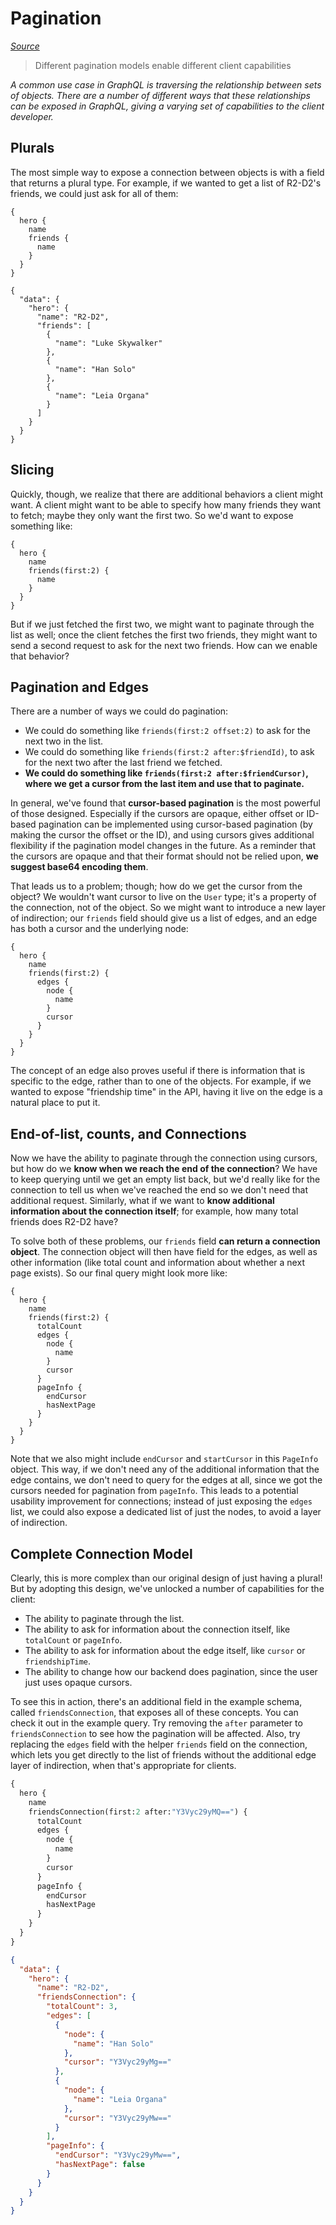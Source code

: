 # Pagination

[*Source*](http://graphql.org/learn/pagination/)

> Different pagination models enable different client capabilities

*A common use case in GraphQL is traversing the relationship between sets of objects. There are a number of different ways that these relationships can be exposed in GraphQL, giving a varying set of capabilities to the client developer.*

## Plurals
The most simple way to expose a connection between objects is with a field that returns a plural type. For example, if we wanted to get a list of R2-D2's friends, we could just ask for all of them:
```
{
  hero {
    name
    friends {
      name
    }
  }
}
```
```
{
  "data": {
    "hero": {
      "name": "R2-D2",
      "friends": [
        {
          "name": "Luke Skywalker"
        },
        {
          "name": "Han Solo"
        },
        {
          "name": "Leia Organa"
        }
      ]
    }
  }
}
```

## Slicing
Quickly, though, we realize that there are additional behaviors a client might want. A client might want to be able to specify how many friends they want to fetch; maybe they only want the first two. So we'd want to expose something like:
```
{
  hero {
    name
    friends(first:2) {
      name
    }
  }
}
```
But if we just fetched the first two, we might want to paginate through the list as well; once the client fetches the first two friends, they might want to send a second request to ask for the next two friends. How can we enable that behavior?


## Pagination and Edges

There are a number of ways we could do pagination:
* We could do something like ``friends(first:2 offset:2)`` to ask for the next two in the list.
* We could do something like ``friends(first:2 after:$friendId)``, to ask for the next two after the last friend we fetched.
* **We could do something like ``friends(first:2 after:$friendCursor)``, where we get a cursor from the last item and use that to paginate.**

In general, we've found that **cursor-based pagination** is the most powerful of those designed. Especially if the cursors are opaque, either offset or ID-based pagination can be implemented using cursor-based pagination (by making the cursor the offset or the ID), and using cursors gives additional flexibility if the pagination model changes in the future. As a reminder that the cursors are opaque and that their format should not be relied upon, **we suggest base64 encoding them**.

That leads us to a problem; though; how do we get the cursor from the object? We wouldn't want cursor to live on the ``User`` type; it's a property of the connection, not of the object. So we might want to introduce a new layer of indirection; our ``friends`` field should give us a list of edges, and an edge has both a cursor and the underlying node:
```
{
  hero {
    name
    friends(first:2) {
      edges {
        node {
          name
        }
        cursor
      }
    }
  }
}
```
The concept of an edge also proves useful if there is information that is specific to the edge, rather than to one of the objects. For example, if we wanted to expose "friendship time" in the API, having it live on the edge is a natural place to put it.

## End-of-list, counts, and Connections
Now we have the ability to paginate through the connection using cursors, but how do we **know when we reach the end of the connection**? We have to keep querying until we get an empty list back, but we'd really like for the connection to tell us when we've reached the end so we don't need that additional request. Similarly, what if we want to **know additional information about the connection itself**; for example, how many total friends does R2-D2 have?

To solve both of these problems, our ``friends`` field **can return a connection object**. The connection object will then have field for the edges, as well as other information (like total count and information about whether a next page exists). So our final query might look more like:
```
{
  hero {
    name
    friends(first:2) {
      totalCount
      edges {
        node {
          name
        }
        cursor
      }
      pageInfo {
        endCursor
        hasNextPage
      }
    }
  }
}
```
Note that we also might include ``endCursor`` and ``startCursor`` in this ``PageInfo`` object. This way, if we don't need any of the additional information that the edge contains, we don't need to query for the edges at all, since we got the cursors needed for pagination from ``pageInfo``. This leads to a potential usability improvement for connections; instead of just exposing the ``edges`` list, we could also expose a dedicated list of just the nodes, to avoid a layer of indirection.

## Complete Connection Model
Clearly, this is more complex than our original design of just having a plural! But by adopting this design, we've unlocked a number of capabilities for the client:

* The ability to paginate through the list.
* The ability to ask for information about the connection itself, like ``totalCount`` or ``pageInfo``.
* The ability to ask for information about the edge itself, like ``cursor`` or ``friendshipTime``.
* The ability to change how our backend does pagination, since the user just uses opaque cursors.

To see this in action, there's an additional field in the example schema, called ``friendsConnection``, that exposes all of these concepts. You can check it out in the example query. Try removing the ``after`` parameter to ``friendsConnection`` to see how the pagination will be affected. Also, try replacing the ``edges`` field with the helper ``friends`` field on the connection, which lets you get directly to the list of friends without the additional edge layer of indirection, when that's appropriate for clients.
```graphql
{
  hero {
    name
    friendsConnection(first:2 after:"Y3Vyc29yMQ==") {
      totalCount
      edges {
        node {
          name
        }
        cursor
      }
      pageInfo {
        endCursor
        hasNextPage
      }
    }
  }
}
```
```json
{
  "data": {
    "hero": {
      "name": "R2-D2",
      "friendsConnection": {
        "totalCount": 3,
        "edges": [
          {
            "node": {
              "name": "Han Solo"
            },
            "cursor": "Y3Vyc29yMg=="
          },
          {
            "node": {
              "name": "Leia Organa"
            },
            "cursor": "Y3Vyc29yMw=="
          }
        ],
        "pageInfo": {
          "endCursor": "Y3Vyc29yMw==",
          "hasNextPage": false
        }
      }
    }
  }
}
```

